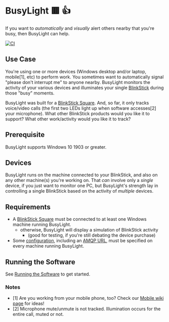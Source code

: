 # BusyLight 🟥 👍

If you want to _automatically_ and _visually_ alert others nearby that you're busy, then BusyLight can help.

[![CI](https://github.com/lancehilliard/BusyLight/actions/workflows/main.yml/badge.svg)](https://github.com/lancehilliard/BusyLight/actions/workflows/main.yml)

## Use Case

You're using one or more devices (Windows desktop and/or laptop, mobile[1], etc) to perform work. You sometimes want to automatically signal "please don't interrupt me" to anyone nearby. BusyLight monitors the activity of your various devices and illuminates your single [BlinkStick](https://www.blinkstick.com) during those "busy" moments.

BusyLight was built for a [BlinkStick Square](https://www.blinkstick.com/products/blinkstick-square). And, so far, it only tracks voice/video calls (the first two LEDs light up when software accesses[2] your microphone). What other BlinkStick products would you like it to support? What other work/activity would you like it to track?

## Prerequisite

BusyLight supports Windows 10 1903 or greater.

## Devices

BusyLight runs on the machine connected to your BlinkStick, and also on any other machine(s) you're working on. That _can_ involve only a _single_ device, if you just want to monitor one PC, but BusyLight's strength lay in controlling a single BlinkStick based on the activity of _multiple_ devices.

## Requirements

* A [BlinkStick Square](https://www.blinkstick.com/products/blinkstick-square) must be connected to at least one Windows machine running BusyLight.
  * otherwise, BusyLight will display a simulation of BlinkStick activity
    * (good for testing, if you're still debating the device purchase)
* Some [configuration](https://github.com/lancehilliard/BusyLight/wiki/Configuration), including an [AMQP URL](https://github.com/lancehilliard/BusyLight/wiki/Messaging), must  be specified on every machine running BusyLight.

## Running the Software

See [Running the Software](https://github.com/lancehilliard/BusyLight/wiki/Running-the-Software) to get started.

### Notes
* [1] Are you working from your mobile phone, too? Check our [Mobile wiki page](https://github.com/lancehilliard/BusyLight/wiki/Mobile) for ideas!
* [2] Microphone mute/unmute is not tracked. Illumination occurs for the entire call, muted or not.
